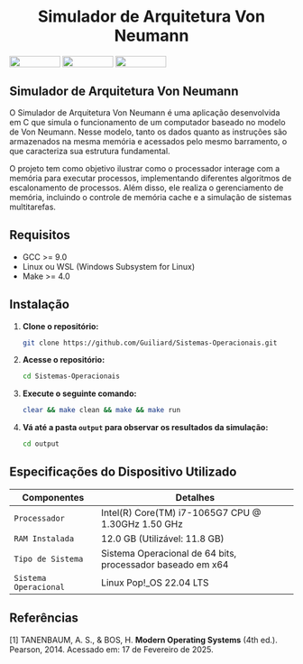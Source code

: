 <h1 align="center">Simulador de Arquitetura Von Neumann</h1>

<div style="display: inline-block;">
<img align="center" height="20px" width="90px" src="https://img.shields.io/badge/c-%2300599C.svg?style=for-the-badge&logo=c&logoColor=white"/> 
<img align="center" height="20px" width="90px" src="https://img.shields.io/badge/Made%20for-VSCode-1f425f.svg"/> 
<img align="center" height="20px" width="90px" src="https://img.shields.io/badge/Contributions-welcome-brightgreen.svg?style=flat"/>
</div>
<br>

## Simulador de Arquitetura Von Neumann

O Simulador de Arquitetura Von Neumann é uma aplicação desenvolvida em C que simula o funcionamento de um computador baseado no modelo de Von Neumann. Nesse modelo, tanto os dados quanto as instruções são armazenados na mesma memória e acessados pelo mesmo barramento, o que caracteriza sua estrutura fundamental.

O projeto tem como objetivo ilustrar como o processador interage com a memória para executar processos, implementando diferentes algoritmos de escalonamento de processos. Além disso, ele realiza o gerenciamento de memória, incluindo o controle de memória cache e a simulação de sistemas multitarefas.

## Requisitos

- GCC >= 9.0
- Linux ou WSL (Windows Subsystem for Linux)
- Make >= 4.0

## Instalação

1. **Clone o repositório:**
    ```bash
    git clone https://github.com/Guiliard/Sistemas-Operacionais.git
    ```

2. **Acesse o repositório:**
    ```bash
    cd Sistemas-Operacionais
    ```

3. **Execute o seguinte comando:**
    ```bash
    clear && make clean && make && make run
    ```

4. **Vá até a pasta `output` para observar os resultados da simulação:**
    ```bash
    cd output
    ```

## Especificações do Dispositivo Utilizado

| Componentes            | Detalhes                                                                                         |
| -----------------------| -----------------------------------------------------------------------------------------------  |
|  `Processador`         | Intel(R) Core(TM) i7-1065G7 CPU @ 1.30GHz   1.50 GHz                                             |
|  `RAM Instalada`       | 12.0 GB (Utilizável: 11.8 GB)                                                                    |
|  `Tipo de Sistema`     | Sistema Operacional de 64 bits, processador baseado em x64                                       |
|  `Sistema Operacional` | Linux Pop!_OS 22.04 LTS                                                                          |

## Referências

[1] TANENBAUM, A. S., & BOS, H. **Modern Operating Systems** (4th ed.). Pearson, 2014. Acessado em: 17 de Fevereiro de 2025.
